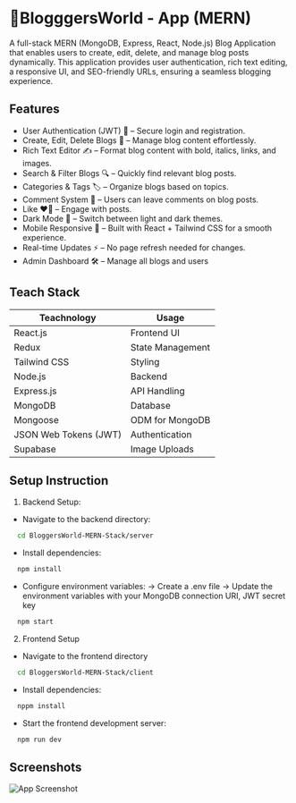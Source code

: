 # 📝BlogggersWorld - App (MERN) 

A full-stack MERN (MongoDB, Express, React, Node.js) Blog Application that enables users to create, edit, delete, and manage blog posts dynamically. This application provides user authentication, rich text editing, a responsive UI, and SEO-friendly URLs, ensuring a seamless blogging experience.
## Features

- User Authentication (JWT) 🔐 – Secure login and registration.
- Create, Edit, Delete Blogs 📝 – Manage blog content effortlessly.
- Rich Text Editor ✍ – Format blog content with bold, italics, links, and images.
- Search & Filter Blogs 🔍 – Quickly find relevant blog posts.
- Categories & Tags 🏷 – Organize blogs based on topics.
- Comment System 💬 – Users can leave comments on blog posts.
- Like ❤️📌 – Engage with posts.
- Dark Mode 🌙 – Switch between light and dark themes.
- Mobile Responsive 📱 – Built with React + Tailwind CSS for a smooth experience.
- Real-time Updates ⚡ – No page refresh needed for changes.
- Admin Dashboard 🛠 – Manage all blogs and users
## Teach Stack

| Teachnology             | Usage                                                                |
| ----------------- | ------------------------------------------------------------------ |
| React.js | Frontend UI |
| Redux |	State Management |
| Tailwind CSS | Styling |
| Node.js	 | Backend |
| Express.js | API Handling |
| MongoDB	| Database |
| Mongoose	| ODM for MongoDB| 
| JSON Web Tokens (JWT)	| Authentication |
| Supabase	| Image Uploads |


## Setup Instruction
1. Backend Setup:
- Navigate to the backend directory:
```bash
  cd BloggersWorld-MERN-Stack/server
```
- Install dependencies:
```bash
  npm install
```
- Configure environment variables:
-> Create a .env file
-> Update the environment variables with your MongoDB connection URI, JWT secret key
```bash
  npm start
```

2. Frontend Setup
- Navigate to the frontend directory
```bash
  cd BloggersWorld-MERN-Stack/client
```
- Install dependencies:
```bash
  nppm install
```
- Start the frontend development server:
```bash
  npm run dev
```
    
## Screenshots

![App Screenshot]()

